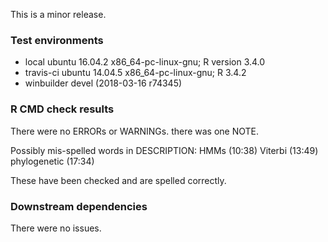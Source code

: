 This is a minor release.

### Test environments
 * local ubuntu 16.04.2 x86_64-pc-linux-gnu; R version 3.4.0 
 * travis-ci ubuntu 14.04.5 x86_64-pc-linux-gnu; R 3.4.2
 * winbuilder devel (2018-03-16 r74345)

### R CMD check results
There were no ERRORs or WARNINGs. there was one NOTE.

Possibly mis-spelled words in DESCRIPTION:
  HMMs (10:38)
  Viterbi (13:49)
  phylogenetic (17:34)
  
These have been checked and are spelled correctly.

### Downstream dependencies
There were no issues.
